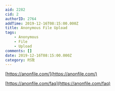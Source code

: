 ```yaml
---
aid: 2282
cid: 2
authorID: 2764
addTime: 2019-12-16T08:15:00.000Z
title: Anonymous File Upload
tags:
    - Anonymous
    - File
    - Upload
comments: []
date: 2019-12-16T08:15:00.000Z
category: 时政
---
```


[https://anonfile.com/](https://anonfile.com/)

[https://anonfile.com/faq](https://anonfile.com/faq)
